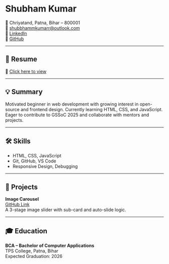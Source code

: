 # Shubham Kumar

📍 Chriyatand, Patna, Bihar – 800001  
📧 [shubbhammkumarr@outlook.com](mailto:shubbhammkumarr@outlook.com)  
🔗 [LinkedIn](https://www.linkedin.com/in/shubham-kumar-b9b6b2241)  
🐙 [GitHub](https://github.com/SHUBBHAM-KUMARR)

---

## 🔹 Resume

📄 [Click here to view](https://shubbham-kumarr.github.io/Resume/)

---

## 💡 Summary

Motivated beginner in web development with growing interest in open-source and frontend design. Currently learning HTML, CSS, and JavaScript. Eager to contribute to GSSoC 2025 and collaborate with mentors and projects.

---

## 🛠️ Skills

- HTML, CSS, JavaScript  
- Git, GitHub, VS Code  
- Responsive Design, Debugging

---

## 📂 Projects



**Image Carousel**  
[GitHub Link](https://github.com/SHUBBHAM-KUMARR)  
A 3-stage image slider with sub-card and auto-slide logic.

---

## 🎓 Education

**BCA – Bachelor of Computer Applications**  
TPS College, Patna, Bihar  
Expected Graduation: 2026

